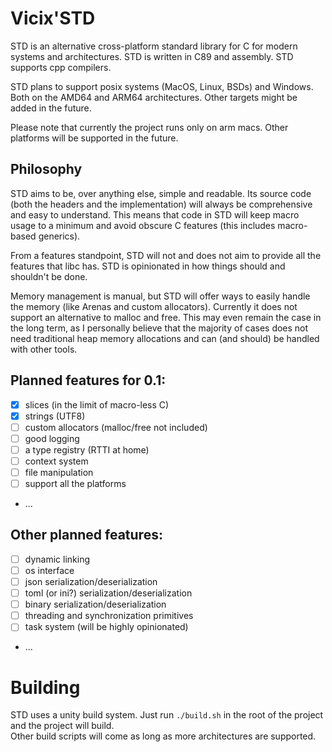 # Vicix'STD
STD is an alternative cross-platform standard library for C for modern systems and architectures.
STD is written in C89 and assembly. STD supports cpp compilers.  

STD plans to support posix systems (MacOS, Linux, BSDs) and Windows. Both on the AMD64 and ARM64 architectures.
Other targets might be added in the future.  

Please note that currently the project runs only on arm macs. Other platforms will be supported in the future.

## Philosophy
STD aims to be, over anything else, simple and readable. Its source code (both the headers and the implementation) will always be comprehensive and easy to understand.
This means that code in STD will keep macro usage to a minimum and avoid obscure C features (this includes macro-based generics).  

From a features standpoint, STD will not and does not aim to provide all the features that libc has. STD is opinionated in how things should and shouldn't be done.  

Memory management is manual, but STD will offer ways to easily handle the memory (like Arenas and custom allocators). Currently it does not support an alternative to malloc and free. This may even remain the case in the long term, as I personally believe that the majority of cases does not need traditional heap memory allocations and can (and should) be handled with other tools.

## Planned features for 0.1:
- [X] slices (in the limit of macro-less C)
- [X] strings (UTF8)
- [ ] custom allocators (malloc/free not included)
- [ ] good logging
- [ ] a type registry (RTTI at home)
- [ ] context system
- [ ] file manipulation
- [ ] support all the platforms
- ...

## Other planned features:
- [ ] dynamic linking
- [ ] os interface
- [ ] json serialization/deserialization
- [ ] toml (or ini?) serialization/deserialization
- [ ] binary serialization/deserialization
- [ ] threading and synchronization primitives
- [ ] task system (will be highly opinionated)
- ...

# Building
STD uses a unity build system. Just run `./build.sh` in the root of the project and the project will build.  
Other build scripts will come as long as more architectures are supported.

